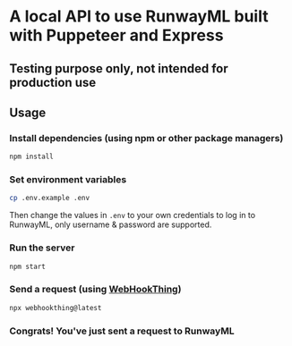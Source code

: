 # A local API to use RunwayML built with Puppeteer and Express

## Testing purpose only, not intended for production use

## Usage

### Install dependencies (using npm or other package managers)

```bash
npm install
```

### Set environment variables

```bash
cp .env.example .env
```

Then change the values in `.env` to your own credentials to log in to RunwayML, only username & password are supported.

### Run the server

```bash
npm start
```

### Send a request (using [WebHookThing](https://webhookthing.com/))

```bash
npx webhookthing@latest
```

### Congrats! You've just sent a request to RunwayML
